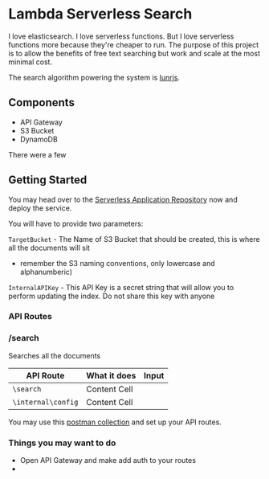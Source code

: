 # Lambda Serverless Search

I love elasticsearch. I love serverless functions. But I love serverless functions more because they're cheaper to run. The purpose of this project is to allow the benefits of free text searching but work and scale at the most minimal cost.

The search algorithm powering the system is [lunrjs](http://lunrjs.com).

## Components
- API Gateway
- S3 Bucket
- DynamoDB

There were a few 


## Getting Started

You may head over to the [Serverless Application Repository](sss) now and deploy the service.

You will have to provide two parameters:

`TargetBucket` - The Name of S3 Bucket that should be created, this is where all the documents will sit
  - remember the S3 naming conventions, only lowercase and alphanumberic)

`InternalAPIKey` - This API Key is a secret string that will allow you to perform updating the index. Do not share this key with anyone


### API Routes



### /search
Searches all the documents


| API Route  |  What it does | Input| 
| ------------- | ------------- |---------|
| `\search`  | Content Cell  |
| `\internal\config`  | Content Cell  |


You may use this [postman collection](Postman) and set up your API routes.

### Things you may want to do
- Open API Gateway and make add auth to your routes
- 


